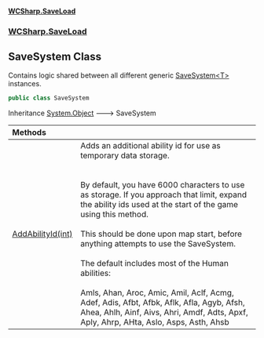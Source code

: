 #### [WCSharp.SaveLoad](README.md 'README')
### [WCSharp.SaveLoad](WCSharp.SaveLoad.md 'WCSharp.SaveLoad')

## SaveSystem Class

Contains logic shared between all different generic [SaveSystem&lt;T&gt;](WCSharp.SaveLoad.SaveSystem_T_.md 'WCSharp.SaveLoad.SaveSystem<T>') instances.

```csharp
public class SaveSystem
```

Inheritance [System.Object](https://docs.microsoft.com/en-us/dotnet/api/System.Object 'System.Object') &#129106; SaveSystem

| Methods | |
| :--- | :--- |
| [AddAbilityId(int)](WCSharp.SaveLoad.SaveSystem.AddAbilityId(int).md 'WCSharp.SaveLoad.SaveSystem.AddAbilityId(int)') | Adds an additional ability id for use as temporary data storage.<br/><br/><br/>By default, you have 6000 characters to use as storage. If you approach that limit, expand the ability ids used at the start of the game using this method.<br/><br/>This should be done upon map start, before anything attempts to use the SaveSystem.<br/><br/>The default includes most of the Human abilities:<br/><br/>Amls, Ahan, Aroc, Amic, Amil, Aclf, Acmg, Adef, Adis, Afbt, Afbk, Aflk, Afla, Agyb, Afsh,<br/>            Ahea, Ahlh, Ainf, Aivs, Ahri, Amdf, Adts, Apxf, Aply, Ahrp, AHta, Aslo, Asps, Asth, Ahsb |
